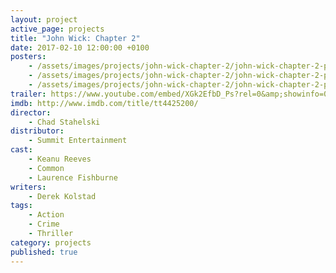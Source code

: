 ```yaml
---
layout: project
active_page: projects
title: "John Wick: Chapter 2"
date: 2017-02-10 12:00:00 +0100
posters:
    - /assets/images/projects/john-wick-chapter-2/john-wick-chapter-2-poster.jpg
    - /assets/images/projects/john-wick-chapter-2/john-wick-chapter-2-poster-2.jpg
    - /assets/images/projects/john-wick-chapter-2/john-wick-chapter-2-poster-3.jpg
trailer: https://www.youtube.com/embed/XGk2EfbD_Ps?rel=0&amp;showinfo=0
imdb: http://www.imdb.com/title/tt4425200/
director:
    - Chad Stahelski
distributor:
    - Summit Entertainment
cast:
    - Keanu Reeves
    - Common
    - Laurence Fishburne
writers:
    - Derek Kolstad
tags:
    - Action
    - Crime
    - Thriller
category: projects
published: true
---
```

